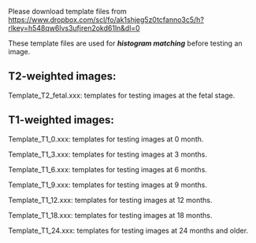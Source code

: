 Please download template files from https://www.dropbox.com/scl/fo/ak1shjeg5z0tcfanno3c5/h?rlkey=h548qw6lvs3ufjren2okd61ln&dl=0

These template files are used for ***histogram matching*** before testing an image. 

## T2-weighted images:

Template_T2_fetal.xxx: templates for testing images at the fetal stage. 

## T1-weighted images:

Template_T1_0.xxx: templates for testing images at 0 month. 

Template_T1_3.xxx: templates for testing images at 3 months.

Template_T1_6.xxx: templates for testing images at 6 months.

Template_T1_9.xxx: templates for testing images at 9 months.

Template_T1_12.xxx: templates for testing images at 12 months.

Template_T1_18.xxx: templates for testing images at 18 months.

Template_T1_24.xxx: templates for testing images at 24 months and older.
